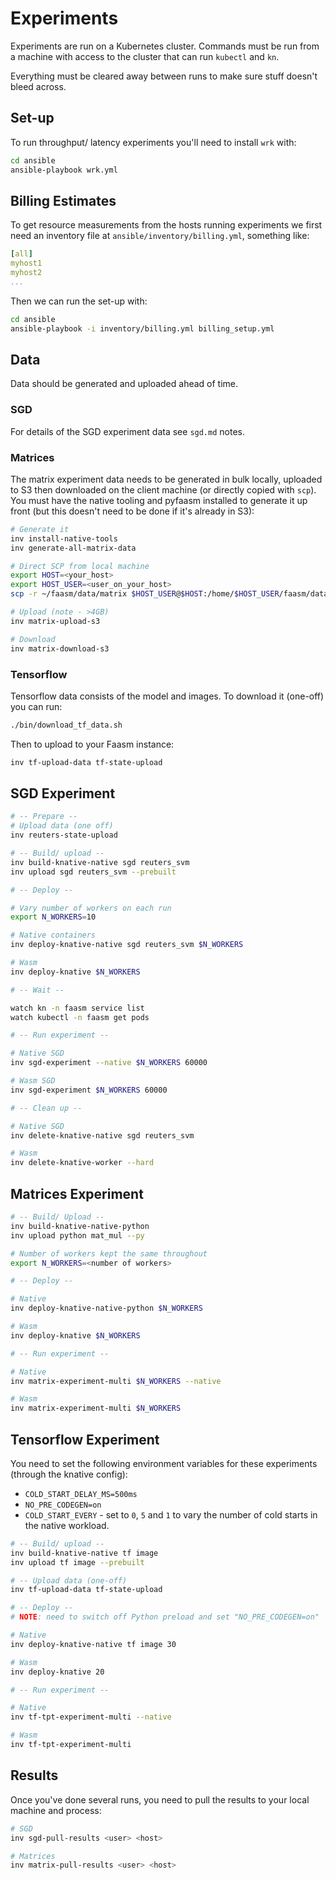 # Experiments

Experiments are run on a Kubernetes cluster. Commands must be run from a machine with access to the cluster
that can run `kubectl` and `kn`.

Everything must be cleared away between runs to make sure stuff doesn't bleed across.

## Set-up

To run throughput/ latency experiments you'll need to install `wrk` with:

```bash
cd ansible
ansible-playbook wrk.yml
```

## Billing Estimates

To get resource measurements from the hosts running experiments we first need an inventory file at
`ansible/inventory/billing.yml`, something like:

```yaml
[all]
myhost1
myhost2
...
```

Then we can run the set-up with:

```bash
cd ansible
ansible-playbook -i inventory/billing.yml billing_setup.yml
```

## Data

Data should be generated and uploaded ahead of time.

### SGD

For details of the SGD experiment data see `sgd.md` notes.

### Matrices

The matrix experiment data needs to be generated in bulk locally, uploaded to S3 then downloaded on the client machine (or directly copied with `scp`). You must have the native tooling and pyfaasm installed to generate it up front (but
this doesn't need to be done if it's already in S3):

```bash
# Generate it
inv install-native-tools
inv generate-all-matrix-data

# Direct SCP from local machine
export HOST=<your_host>
export HOST_USER=<user_on_your_host>
scp -r ~/faasm/data/matrix $HOST_USER@$HOST:/home/$HOST_USER/faasm/data

# Upload (note - >4GB)
inv matrix-upload-s3

# Download
inv matrix-download-s3
```

### Tensorflow

Tensorflow data consists of the model and images. To download it (one-off) you can run:

```bash
./bin/download_tf_data.sh
```

Then to upload to your Faasm instance:

```bash
inv tf-upload-data tf-state-upload
```

## SGD Experiment

```bash
# -- Prepare --
# Upload data (one off)
inv reuters-state-upload

# -- Build/ upload --
inv build-knative-native sgd reuters_svm
inv upload sgd reuters_svm --prebuilt

# -- Deploy --

# Vary number of workers on each run
export N_WORKERS=10

# Native containers
inv deploy-knative-native sgd reuters_svm $N_WORKERS

# Wasm
inv deploy-knative $N_WORKERS

# -- Wait --

watch kn -n faasm service list
watch kubectl -n faasm get pods

# -- Run experiment --

# Native SGD
inv sgd-experiment --native $N_WORKERS 60000

# Wasm SGD
inv sgd-experiment $N_WORKERS 60000

# -- Clean up --

# Native SGD
inv delete-knative-native sgd reuters_svm

# Wasm
inv delete-knative-worker --hard
```

## Matrices Experiment

```bash
# -- Build/ Upload --
inv build-knative-native-python
inv upload python mat_mul --py

# Number of workers kept the same throughout
export N_WORKERS=<number of workers>

# -- Deploy --

# Native
inv deploy-knative-native-python $N_WORKERS

# Wasm
inv deploy-knative $N_WORKERS

# -- Run experiment --

# Native
inv matrix-experiment-multi $N_WORKERS --native

# Wasm
inv matrix-experiment-multi $N_WORKERS
```

## Tensorflow Experiment

You need to set the following environment variables for these experiments (through the knative config):

- `COLD_START_DELAY_MS=500ms`
- `NO_PRE_CODEGEN=on`
- `COLD_START_EVERY` - set to `0`, `5` and `1` to vary the number of cold starts in the native workload.


```bash
# -- Build/ upload --
inv build-knative-native tf image
inv upload tf image --prebuilt

# -- Upload data (one-off)
inv tf-upload-data tf-state-upload

# -- Deploy --
# NOTE: need to switch off Python preload and set "NO_PRE_CODEGEN=on"

# Native
inv deploy-knative-native tf image 30

# Wasm
inv deploy-knative 20

# -- Run experiment --

# Native
inv tf-tpt-experiment-multi --native

# Wasm
inv tf-tpt-experiment-multi
```

## Results

Once you've done several runs, you need to pull the results to your local machine and process:

```bash
# SGD
inv sgd-pull-results <user> <host>

# Matrices
inv matrix-pull-results <user> <host>
```
